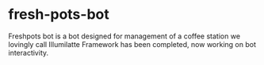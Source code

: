 # fresh-pots-bot

Freshpots bot is a bot designed for management of a coffee station we lovingly call Illumilatte
Framework has been completed, now working on bot interactivity. 

